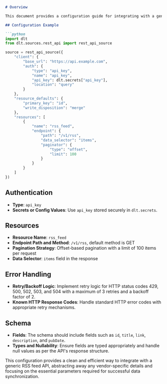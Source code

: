 ```markdown
# Overview

This document provides a configuration guide for integrating with a generic RSS feed API using dltHub's REST API source. The integration supports both full refresh and incremental sync types, allowing for efficient data retrieval and updates.

## Configuration Example

```python
import dlt
from dlt.sources.rest_api import rest_api_source

source = rest_api_source({
    "client": {
        "base_url": "https://api.example.com",
        "auth": {
            "type": "api_key",
            "name": "api_key",
            "api_key": dlt.secrets["api_key"],
            "location": "query"
        }
    },
    "resource_defaults": {
        "primary_key": "id",
        "write_disposition": "merge"
    },
    "resources": [
        {
            "name": "rss_feed",
            "endpoint": {
                "path": "/v1/rss",
                "data_selector": "items",
                "paginator": {
                    "type": "offset",
                    "limit": 100
                }
            }
        }
    ]
})
```

## Authentication

- **Type**: `api_key`
- **Secrets or Config Values**: Use `api_key` stored securely in `dlt.secrets`.

## Resources

- **Resource Name**: `rss_feed`
- **Endpoint Path and Method**: `/v1/rss`, default method is GET
- **Pagination Strategy**: Offset-based pagination with a limit of 100 items per request
- **Data Selector**: `items` field in the response

## Error Handling

- **Retry/Backoff Logic**: Implement retry logic for HTTP status codes 429, 500, 502, 503, and 504 with a maximum of 3 retries and a backoff factor of 2.
- **Known HTTP Response Codes**: Handle standard HTTP error codes with appropriate retry mechanisms.

## Schema

- **Fields**: The schema should include fields such as `id`, `title`, `link`, `description`, and `pubDate`.
- **Types and Nullability**: Ensure fields are typed appropriately and handle null values as per the API's response structure.

This configuration provides a clean and efficient way to integrate with a generic RSS feed API, abstracting away any vendor-specific details and focusing on the essential parameters required for successful data synchronization.
```